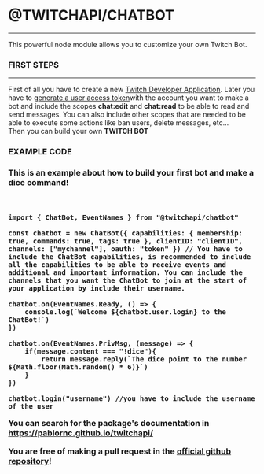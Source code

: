 # @TWITCHAPI/CHATBOT

<hr>

This powerful node module allows you to customize your own Twitch Bot.

<h3><strong>FIRST STEPS</strong></h3>

<hr>

<div>
  <p>First of all you have to create a new <a href="https://dev.twitch.tv/console">Twitch Developer Application</a>. Later you have to <a href="https://dev.twitch.tv/docs/authentication/getting-tokens-oauth/#implicit-grant-flow">generate a user access token</a>with the account you want to make a bot and include the scopes <strong>chat:edit</strong> and <strong>chat:read</strong> to be able to read and send messages. You can also include other scopes that are needed to be able to execute some actions like ban users, delete messages, etc...<br>Then you can build your own <strong>TWITCH BOT</strong></p>
</div>

<h3>EXAMPLE CODE<h3>
<div>
   <p>This is an example about how to build your first bot and make a dice command!</p>
   <br>
   <p>

    import { ChatBot, EventNames } from "@twitchapi/chatbot"

    const chatbot = new ChatBot({ capabilities: { membership: true, commands: true, tags: true }, clientID: "clientID", channels: ["mychannel"], oauth: "token" }) // You have to include the ChatBot capabilities, is recommended to include all the capabilities to be able to receive events and additional and important information. You can include the channels that you want the ChatBot to join at the start of your application by include their username.

    chatbot.on(EventNames.Ready, () => {
        console.log(`Welcome ${chatbot.user.login} to the ChatBot!`)
    })

    chatbot.on(EventNames.PrivMsg, (message) => {
        if(message.content === "!dice"){
            return message.reply(`The dice point to the number ${Math.floor(Math.random() * 6)}`)
        }
    })

    chatbot.login("username") //you have to include the username of the user
    
   </p>
</div>
<div>


 You can search for the package's documentation in https://pablornc.github.io/twitchapi/

 You are free of making a pull request in the <a href="https://pablornc.github.io/twitchapi/">official github repository</a>!

 
</div>